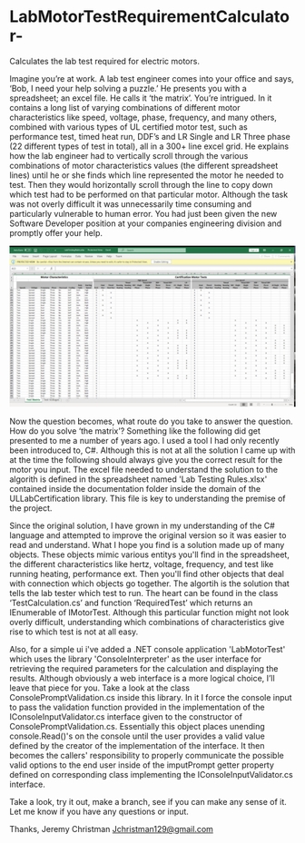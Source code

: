 # LabMotorTestRequirementCalculator-
Calculates the lab test required for electric motors.  


Imagine you’re at work. A lab test engineer comes into your office and says, ‘Bob, I need your help solving a puzzle.’ He presents you with a spreadsheet; an excel file. He calls it ‘the matrix’. You’re intrigued.  In it contains a long list of varying combinations of different motor characteristics like speed, voltage, phase, frequency, and many others, combined with various types of UL certified motor test, such as performance test, timed heat run, DDF’s and LR Single and LR Three phase (22 different types of test in total), all in a 300+ line excel grid. He explains how the lab engineer had to vertically scroll through the various combinations of motor characteristics values (the different spreadsheet lines) until he or she finds which line represented the motor he needed to test. Then they would horizontally scroll through the line to copy down which test had to be performed on that particular motor. Although the task was not overly difficult it was unnecessarily time consuming and particularly vulnerable to human error. You had just been given the new Software Developer position at your companies engineering division and promptly offer your help.  

![alt text](https://github.com/JDev129/LabMotorTestRequirementCalculator-/blob/master/Matrix.PNG)


Now the question becomes, what route do you take to answer the question. How do you solve ‘the matrix’? Something like the following did get presented to me a number of years ago. I used a tool I had only recently been introduced to, C#. Although this is not at all the solution I came up with at the time the following should always give you the correct result for the motor you input. The excel file needed to understand the solution to the algorith is defined in the spreadsheet named 'Lab Testing Rules.xlsx' contained inside the documentation folder inside the domain of the ULLabCertification library. This file is key to understanding the premise of the project.

Since the original solution, I have grown in my understanding of the C# language and attempted to improve the original version so it was easier to read and understand. What I hope you find is a solution made up of many objects. These objects mimic various entitys you'll find in the spreadsheet, the different characteristics like hertz, voltage, frequency, and test like running heating, performance ext. Then you'll find other objects that deal with connection which objects go together. The algortih is the solution that tells the lab tester which test to run. The heart can be found in the class ‘TestCalculation.cs’ and function ‘RequiredTest’ which returns an IEnumerable of IMotorTest. Although this particular function might not look overly difficult, understanding which combinations of characteristics give rise to which test is not at all easy.  

 Also, for a simple ui i've added a .NET console application 'LabMotorTest' which uses the library 'ConsoleInterpreter' as the user interface for retrieving the required parameters for the calculation and displaying the results. Although obviously a web interface is a more logical choice, I’ll leave that piece for you. Take a look at the class ConsolePromptValidation.cs inside this library. In it I force the console input to pass the validation function provided in the implementation of the IConsoleInputValidator.cs interface given to the constructor of ConsolePromptValidation.cs. Essentially this object places unending console.Read()'s on the console until the user provides a valid value defined by the creator of the implementation of the interface. It then becomes the callers' responsibility to properly communicate the possible valid options to the end user inside of the imputPrompt getter property defined on corresponding class implementing the IConsoleInputValidator.cs interface.

Take a look, try it out, make a branch, see if you can make any sense of it. Let me know if you have any questions or input.

Thanks,
Jeremy Christman
Jchristman129@gmail.com
